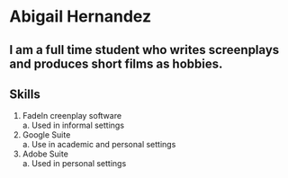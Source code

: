 # Abigail Hernandez
## I am a full time student who writes screenplays and produces short films as hobbies.




## Skills
1. FadeIn creenplay software <br>
  a. Used in informal settings
2. Google Suite <br>
  a. Use in academic and personal settings
4. Adobe Suite <br>
  a. Used in personal settings
